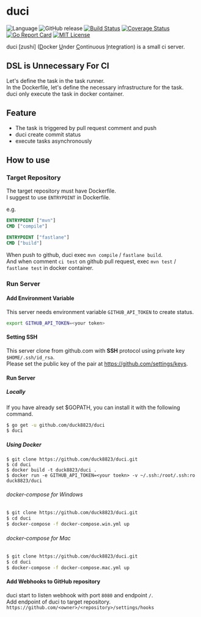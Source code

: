 # duci
![Language](https://img.shields.io/badge/language-go-74CCDC.svg)
![GitHub release](https://img.shields.io/github/release/duck8823/duci.svg?colorB=7E7E7E)
[![Build Status](https://travis-ci.org/duck8823/duci.svg?branch=master)](https://travis-ci.org/duck8823/duci)
[![Coverage Status](https://coveralls.io/repos/github/duck8823/duci/badge.svg?branch=master)](https://coveralls.io/github/duck8823/duci?branch=master)
[![Go Report Card](https://goreportcard.com/badge/github.com/duck8823/duci)](https://goreportcard.com/report/github.com/duck8823/duci)
[![MIT License](http://img.shields.io/badge/license-MIT-blue.svg?style=flat)](LICENSE)

duci \[zushi\] (<u>D</u>ocker <u>U</u>nder <u>C</u>ontinuous <u>I</u>ntegration) is a small ci server.  
 

## DSL is Unnecessary For CI
Let's define the task in the task runner.  
In the Dockerfile, let's define the necessary infrastructure for the task.  
duci only execute the task in docker container. 

## Feature
- The task is triggered by pull request comment and push  
- duci create commit status
- execute tasks asynchronously

## How to use
### Target Repository
The target repository must have Dockerfile.  
I suggest to use `ENTRYPOINT` in Dockerfile.

e.g.
```Dockerfile
ENTRYPOINT ["mvn"]
CMD ["compile"]
```

```Dockerfile
ENTRYPOINT ["fastlane"]
CMD ["build"]
```

When push to github, duci exec `mvn compile` / `fastlane build`.  
And when comment `ci test` on github pull request, 
exec `mvn test` / `fastlane test` in docker container.  

### Run Server
#### Add Environment Variable
This server needs environment variable `GITHUB_API_TOKEN` to create status.
```bash
export GITHUB_API_TOKEN=<your token>
```

#### Setting SSH
This server clone from github.com with **SSH** protocol
using private key `$HOME/.ssh/id_rsa`.  
Please set the public key of the pair at https://github.com/settings/keys.

#### Run Server
##### Locally
If you have already set $GOPATH, you can install it with the following command.
```bash
$ go get -u github.com/duck8823/duci
$ duci 
```

##### Using Docker
```
$ git clone https://github.com/duck8823/duci.git
$ cd duci
$ docker build -t duck8823/duci .
$ docker run -e GITHUB_API_TOKEN=<your toekn> -v ~/.ssh:/root/.ssh:ro duck8823/duci
```

###### docker-compose for Windows
```bash
$ git clone https://github.com/duck8823/duci.git
$ cd duci
$ docker-compose -f docker-compose.win.yml up
```

###### docker-compose for Mac
```bash
$ git clone https://github.com/duck8823/duci.git
$ cd duci
$ docker-compose -f docker-compose.mac.yml up
```

#### Add Webhooks to GitHub repository
duci start to listen webhook with port `8080` and endpoint `/`.  
Add endpoint of duci to target repository.  
`https://github.com/<owner>/<repository>/settings/hooks`

